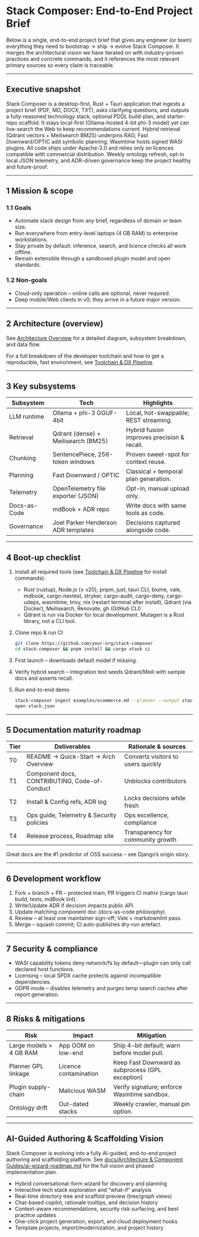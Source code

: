 # Stack Composer: End-to-End Project Brief

Below is a single, end-to-end project brief that gives any engineer (or team) everything they need to bootstrap → ship → evolve Stack Composer. It merges the architectural vision we have iterated on with industry-proven practices and concrete commands, and it references the most relevant primary sources so every claim is traceable.

---

## Executive snapshot

Stack Composer is a desktop-first, Rust + Tauri application that ingests a project brief (PDF, MD, DOCX, TXT), asks clarifying questions, and outputs a fully-reasoned technology stack, optional PDDL build-plan, and starter-repo scaffold.
It stays local-first (Ollama-hosted 4-bit phi-3 model) yet can live-search the Web to keep recommendations current.
Hybrid retrieval (Qdrant vectors + Meilisearch BM25) underpins RAG; Fast Downward/OPTIC add symbolic planning; Wasmtime hosts signed WASI plugins.
All code ships under Apache-2.0 and relies only on licences compatible with commercial distribution.
Weekly ontology refresh, opt-in local JSON telemetry, and ADR-driven governance keep the project healthy and future-proof.

---

## 1 Mission & scope

### 1.1 Goals

- Automate stack design from any brief, regardless of domain or team size.
- Run everywhere from entry-level laptops (4 GB RAM) to enterprise workstations.
- Stay private by default: inference, search, and licence checks all work offline.
- Remain extensible through a sandboxed plugin model and open standards.

### 1.2 Non-goals

- Cloud-only operation – online calls are optional, never required.
- Deep mobile/Web clients in v0; they arrive in a future major version.

---

## 2 Architecture (overview)

See [Architecture Overview](docs/architecture-overview.md) for a detailed diagram, subsystem breakdown, and data flow.

For a full breakdown of the developer toolchain and how to get a reproducible, fast environment, see [Toolchain & DX Pipeline](docs/toolchain.md).

---

## 3 Key subsystems

| Subsystem    | Tech                                | Highlights                                 |
| ------------ | ----------------------------------- | ------------------------------------------ |
| LLM runtime  | Ollama + phi-3 GGUF-4bit            | Local, hot-swappable; REST streaming.      |
| Retrieval    | Qdrant (dense) + Meilisearch (BM25) | Hybrid fusion improves precision & recall. |
| Chunking     | SentencePiece, 256-token windows    | Proven sweet-spot for context reuse.       |
| Planning     | Fast Downward / OPTIC               | Classical + temporal plan generation.      |
| Telemetry    | OpenTelemetry file exporter (JSON)  | Opt-in, manual upload only.                |
| Docs-as-Code | mdBook + ADR repo                   | Write docs with same tools as code.        |
| Governance   | Joel Parker Henderson ADR templates | Decisions captured alongside code.         |

---

## 4 Boot-up checklist

1. Install all required tools (see [Toolchain & DX Pipeline](docs/toolchain.md) for install commands):

   - Rust (rustup), Node.js (≥ v20), pnpm, just, tauri CLI, biome, vale, mdbook, cargo-nextest, stryker, cargo-audit, cargo-deny, cargo-udeps, wasmtime, trivy, nix (restart terminal after install), Qdrant (via Docker), Meilisearch, Renovate, gh (GitHub CLI)
   - Qdrant is run via Docker for local development. Mutagen is a Rust library, not a CLI tool.

2. Clone repo & run CI

   ```sh
   git clone https://github.com/your-org/stack-composer
   cd stack-composer && pnpm install && cargo xtask ci
   ```

3. First launch – downloads default model if missing.

4. Verify hybrid search – integration test seeds Qdrant/Meili with sample docs and asserts recall.

5. Run end-to-end demo

   ```sh
   stack-composer ingest examples/ecommerce.md --planner --output stack.json
   open stack.json
   ```

---

## 5 Documentation maturity roadmap

| Tier | Deliverables                                  | Rationale & sources                |
| ---- | --------------------------------------------- | ---------------------------------- |
| T0   | README → Quick-Start → Arch Overview          | Converts visitors to users quickly |
| T1   | Component docs, CONTRIBUTING, Code-of-Conduct | Unblocks contributors              |
| T2   | Install & Config refs, ADR log                | Locks decisions while fresh        |
| T3   | Ops guide, Telemetry & Security policies      | Ops excellence, compliance         |
| T4   | Release process, Roadmap site                 | Transparency for community growth  |

Great docs are the #1 predictor of OSS success – see Django’s origin story.

---

## 6 Development workflow

1. Fork + branch + PR – protected main; PR triggers CI matrix (cargo tauri build, tests, mdBook lint).
2. Write/Update ADR if decision impacts public API.
3. Update matching component doc (docs-as-code philosophy).
4. Review – at least one maintainer sign-off; Vale + markdownlint pass.
5. Merge – squash commit; CI auto-publishes dry-run artefact.

---

## 7 Security & compliance

- WASI capability tokens deny network/fs by default—plugin can only call declared host functions.
- Licensing – local SPDX cache protects against incompatible dependencies.
- GDPR mode – disables telemetry and purges temp search caches after report generation.

---

## 8 Risks & mitigations

| Risk                    | Impact                | Mitigation                                       |
| ----------------------- | --------------------- | ------------------------------------------------ |
| Large models > 4 GB RAM | App OOM on low-end    | Ship 4-bit default; warn before model pull.      |
| Planner GPL linkage     | Licence contamination | Keep Fast Downward as subprocess (GPL exception) |
| Plugin supply-chain     | Malicious WASM        | Verify signature; enforce Wasmtime sandbox.      |
| Ontology drift          | Out-dated stacks      | Weekly crawler, manual pin option.               |

---

## AI-Guided Authoring & Scaffolding Vision

Stack Composer is evolving into a fully AI-guided, end-to-end project authoring and scaffolding platform. See [docs/Architecture & Component Guides/ai-wizard-roadmap.md](docs/Architecture%20&%20Component%20Guides/ai-wizard-roadmap.md) for the full vision and phased implementation plan.

- Hybrid conversational-form wizard for discovery and planning
- Interactive tech stack exploration and “what-if” analysis
- Real-time directory tree and scaffold preview (tree/graph views)
- Chat-based copilot, rationale tooltips, and decision history
- Context-aware recommendations, security risk surfacing, and best practice updates
- One-click project generation, export, and cloud deployment hooks
- Template projects, import/modernization, and project history
